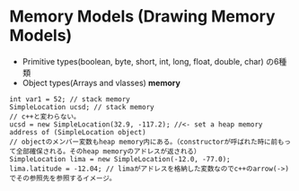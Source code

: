 # Memory Models (Drawing Memory Models)
 - Primitive types(boolean, byte, short, int, long, float, double, char) の6種類
 - Object types(Arrays and vlasses)
**memory**<br>
```
int var1 = 52; // stack memory
SimpleLocation ucsd; // stack memory
// c++と変わらない。
ucsd = new SimpleLocation(32.9, -117.2); //<- set a heap memory address of (SimpleLocation object)
// objectのメンバー変数もheap memory内にある。（constructorが呼ばれた時に前もって全部確保される。そのheap memoryのアドレスが返される）
SimpleLocation lima = new SimpleLocation(-12.0, -77.0);
lima.latitude = -12.04; // limaがアドレスを格納した変数なのでc++のarrow(->)でその参照先を参照するイメージ。

```
